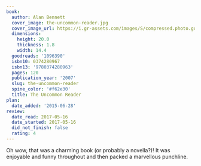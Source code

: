 ```yaml
---
book:
  author: Alan Bennett
  cover_image: the-uncommon-reader.jpg
  cover_image_url: https://i.gr-assets.com/images/S/compressed.photo.goodreads.com/books/1317064291l/1096390._SX98_.jpg
  dimensions:
    height: 20.0
    thickness: 1.8
    width: 14.4
  goodreads: '1096390'
  isbn10: 0374280967
  isbn13: '9780374280963'
  pages: 120
  publication_year: '2007'
  slug: the-uncommon-reader
  spine_color: '#f62e30'
  title: The Uncommon Reader
plan:
  date_added: '2015-06-28'
review:
  date_read: 2017-05-16
  date_started: 2017-05-16
  did_not_finish: false
  rating: 4
---
```


Oh wow, that was a charming book (or probably a novella?)! It was enjoyable and funny throughout and then packed a marvellous punchline.
